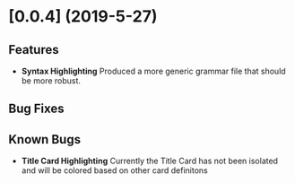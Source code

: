 # [0.0.4] (2019-5-27)

## Features
- **Syntax Highlighting** Produced a more generic grammar file that should be more robust.


## Bug Fixes

## Known Bugs
- **Title Card Highlighting** Currently the Title Card has not been isolated and will be colored based on other card definitons
